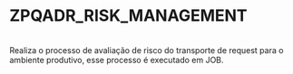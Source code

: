 # ZPQADR\_RISK\_MANAGEMENT

\
Realiza o processo de avaliação de risco do transporte de request para o ambiente produtivo, esse processo é executado em JOB.

&#x20;
